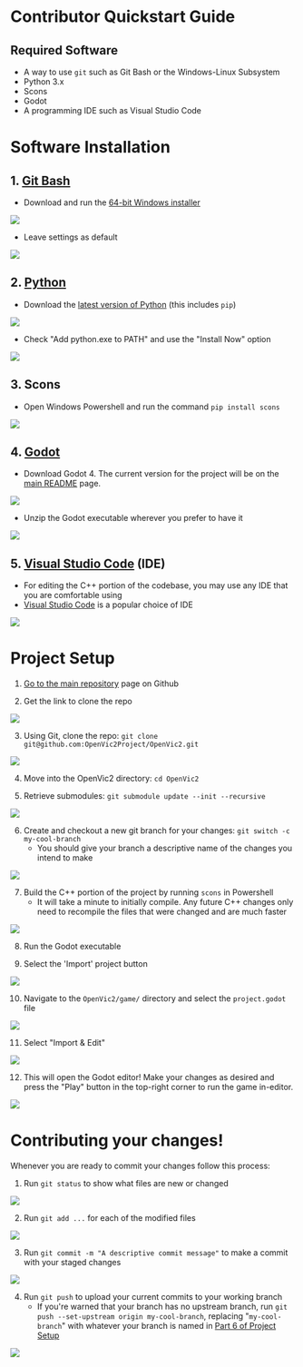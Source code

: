 # Contributor Quickstart Guide

## Required Software
- A way to use `git` such as Git Bash or the Windows-Linux Subsystem
- Python 3.x
- Scons
- Godot
- A programming IDE such as Visual Studio Code

# Software Installation
## 1. [Git Bash](https://git-scm.com/download/win)
- Download and run the [64-bit Windows installer](https://github.com/git-for-windows/git/releases/download/v2.39.2.windows.1/Git-2.39.2-64-bit.exe)

![](images/installation/git-bash-dl-page.png)

- Leave settings as default

![](images/installation/git-bash-finish-installation.png)


## 2. [Python](https://www.python.org/downloads/)
- Download the [latest version of Python](https://www.python.org/downloads/) (this includes `pip`)

![](images/installation/python-dl-page.png)

- Check "Add python.exe to PATH" and use the "Install Now" option

![](images/installation/python-installer.png)


## 3. Scons
- Open Windows Powershell and run the command `pip install scons`

![](images/installation/scons-install.png)

## 4. [Godot](https://downloads.tuxfamily.org/godotengine/4.0/rc3/)
- Download Godot 4. The current version for the project will be on the [main README](../README.md) page.

![](images/installation/godot-dl-page.png)

- Unzip the Godot executable wherever you prefer to have it

![](images/installation/godot-unzip.png)

## 5. [Visual Studio Code](https://code.visualstudio.com/download) (IDE)
- For editing the C++ portion of the codebase, you may use any IDE that you are comfortable using
- [Visual Studio Code](https://code.visualstudio.com/download) is a popular choice of IDE

![](images/installation/vscode-dl-page.png)

# Project Setup

1. [Go to the main repository](https://github.com/OpenVic2Project/OpenVic2) page on Github

2. Get the link to clone the repo

![](images/proj-setup/01-git-clone-link.png)

3. Using Git, clone the repo: `git clone git@github.com:OpenVic2Project/OpenVic2.git`

![](images/proj-setup/02-git-clone.png)

4. Move into the OpenVic2 directory: `cd OpenVic2`

5. Retrieve submodules: `git submodule update --init --recursive`

![](images/proj-setup/03-submodules.png)

6. Create and checkout a new git branch for your changes: `git switch -c my-cool-branch`
    - You should give your branch a descriptive name of the changes you intend to make

![](images/proj-setup/04-new-branch.png)

7. Build the C++ portion of the project by running `scons` in Powershell
    - It will take a minute to initially compile. Any future C++ changes only need to recompile the files that were changed and are much faster

![](images/proj-setup/05-scons.png)

8. Run the Godot executable

9. Select the 'Import' project button

![](images/proj-setup/06-import.png)

10. Navigate to the `OpenVic2/game/` directory and select the `project.godot` file

![](images/proj-setup/07-select-project.png)

11. Select "Import & Edit"

![](images/proj-setup/08-import-edit.png)

12. This will open the Godot editor! Make your changes as desired and press the "Play" button in the top-right corner to run the game in-editor.

![](images/proj-setup/09-run-project.png)


# Contributing your changes!

Whenever you are ready to commit your changes follow this process:

1. Run `git status` to show what files are new or changed

![](images/contribution/01-status.png)

2. Run `git add ...` for each of the modified files

![](images/contribution/02-add.png)

3. Run `git commit -m "A descriptive commit message"` to make a commit with your staged changes

![](images/contribution/03-commit.png)

4. Run `git push` to upload your current commits to your working branch
    - If you're warned that your branch has no upstream branch, run `git push --set-upstream origin my-cool-branch`, replacing "`my-cool-branch`" with whatever your branch is named in [Part 6 of Project Setup](#project-setup)

![](images/contribution/04-push.png)